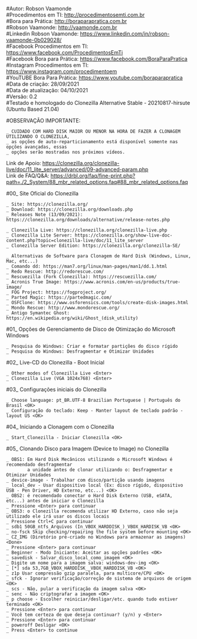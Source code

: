 #Autor: Robson Vaamonde<br>
#Procedimentos em TI: http://procedimentosemti.com.br<br>
#Bora para Prática: http://boraparapratica.com.br<br>
#Robson Vaamonde: http://vaamonde.com.br<br>
#Linkedin Robson Vaamonde: https://www.linkedin.com/in/robson-vaamonde-0b029028/<br>
#Facebook Procedimentos em TI: https://www.facebook.com/ProcedimentosEmTi<br>
#Facebook Bora para Prática: https://www.facebook.com/BoraParaPratica<br>
#Instagram Procedimentos em TI: https://www.instagram.com/procedimentoem<br>
#YouTUBE Bora Para Prática: https://www.youtube.com/boraparapratica<br>
#Data de criação: 28/09/2021<br>
#Data de atualização: 04/10/2021<br>
#Versão: 0.2<br>
#Testado e homologado do Clonezilla Alternative Stable - 20210817-hirsute (Ubuntu Based 21.04)

#OBSERVAÇÃO IMPORTANTE:

	_ CUIDADO COM HARD DISK MAIOR OU MENOR NA HORA DE FAZER A CLONAGEM UTILIZANDO O CLONEZILLA, 
	_ as opções de auto-reparticionamento está disponível somente nas opções avançadas, essas 
	_ opções serão mostradas nos próximos vídeos.

Link de Apoio: https://clonezilla.org/clonezilla-live/doc/11_lite_server/advanced/09-advanced-param.php<br>
Link de FAQ/Q&A: https://drbl.org/faq/fine-print.php?path=./2_System/88_mbr_related_options.faq#88_mbr_related_options.faq

#00_ Site Oficial do Clonezilla<br>
	
	_ Site: https://clonezilla.org/
	_ Download: https://clonezilla.org/downloads.php
	_ Releases Note (13/09/2021): https://clonezilla.org/downloads/alternative/release-notes.php

	_ Clonezilla Live: https://clonezilla.org/clonezilla-live.php
	_ Clonezilla Lite Server: https://clonezilla.org/show-live-doc-content.php?topic=clonezilla-live/doc/11_lite_server
	_ Clonezilla Server Edition: https://clonezilla.org/clonezilla-SE/

	_ Alternativas de Software para Clonagem de Hard Disk (Windows, Linux, Mac, etc...)
	_ Comando dd: https://man7.org/linux/man-pages/man1/dd.1.html
	_ Redo Rescue: http://redorescue.com/
	_ Rescuezilla (Fork Clonezilla): https://rescuezilla.com/
	_ Acronis True Image: https://www.acronis.com/en-us/products/true-image/
	_ FOG Project: https://fogproject.org/
	_ Parted Magic: https://partedmagic.com/
	_ OSFClone: https://www.osforensics.com/tools/create-disk-images.html
	_ Mondo Rescue: http://www.mondorescue.org/
	_ Antigo Symantec Ghost: https://en.wikipedia.org/wiki/Ghost_(disk_utility)

#01_ Opções de Gerenciamento de Disco de Otimização do Microsoft Windows

	_ Pesquisa do Windows: Criar e formatar partições do disco rígido
	_ Pesquisa do Windows: Desfragmentar e Otimizar Unidades

#02_ Live-CD do Clonezilla - Boot Inicial<br>
	
	_ Other modes of Clonezilla Live <Enter>
	_ Clonezilla Live (VGA 1024x768) <Enter>

#03_ Configurações iniciais do Clonezilla<br>
	
	_ Choose language: pt_BR.UTF-8 Brazilian Portuguese | Português do Brasil <OK>
	_ Configuração do teclado: Keep - Manter layout de teclado padrão - layout US <OK>

#04_ Iniciando a Clonagem com o Clonezilla<br>
	
	_ Start_Clonezilla - Iniciar Clonezilla <OK>

#05_ Clonando Disco para Imagem (Device to Image) no Clonezilla<br>
	
	_ OBS1: Em Hard Disk Mecânicos utilizando o Microsoft Windows é recomendado desfragmentar
	        a unidade antes de clonar utilizando o: Desfragmentar e Otimizar Unidades
	_ device-image - Trabalhar com disco/partição usando imagens
	_ local_dev - Usar dispositivo local (Ex: disco rígido, dispositivo USB - Pen Driver, HD Externo, etc...) <OK>
	_ OBS2: é recomendado conectar o Hard Disk Externo (USB, eSATA, etc...) antes de iniciar o Clonezilla
	_ Pressione <Enter> para continuar
	_ OBS3: o Clonezilla recomenda utilizar HD Externo, caso não seja utilizado ele irá usar os discos locais
	_ Pressione Ctrl+C para continuar
	_ sdb1 50GB_ntfs_Arquivos (In_VBOX_HARDDISK_)_VBOX_HARDISK_VB <OK>
	_ no-fsck Skip checking/repairing the file system before mounting <OK>
	_ CZ_IMG (Diretório pré-criado no Windows para armazenar as imagens) <Done>
	_ Pressione <Enter> para continuar
	_ Beginner - Modo Iniciante: Aceitar as opções padrões <OK>
	_ savedisk - Salvar_disco_local_como_imagem <OK>
	_ Digite um nome para a imagem salva: windows-dev-img <OK>
	_ [*] sda 53,7GB_VBOX_HARDDISK__VBOX_HARDDISK_VB <OK>
	_ z1p Usar compressão gzip paralela, para multicore/CPU <OK>
	_ sfck - Ignorar verificação/correção de sistema de arquivos de origem <OK>
	_ scs - Não, pular a verificação da imagem salva <OK>
	_ senc - Não criptografar a imagem <OK>
	_ p choose - Escolher reiniciar/desligar/etc. quando tudo estiver terminado <OK>
	_ Pressione <Enter> para continuar
	_ Você tem certeza de que deseja continuar? (y/n) y <Enter>
	_ Pressione <Enter> para continuar
	_ poweroff Desligar <OK>
	_ Press <Enter> to continue